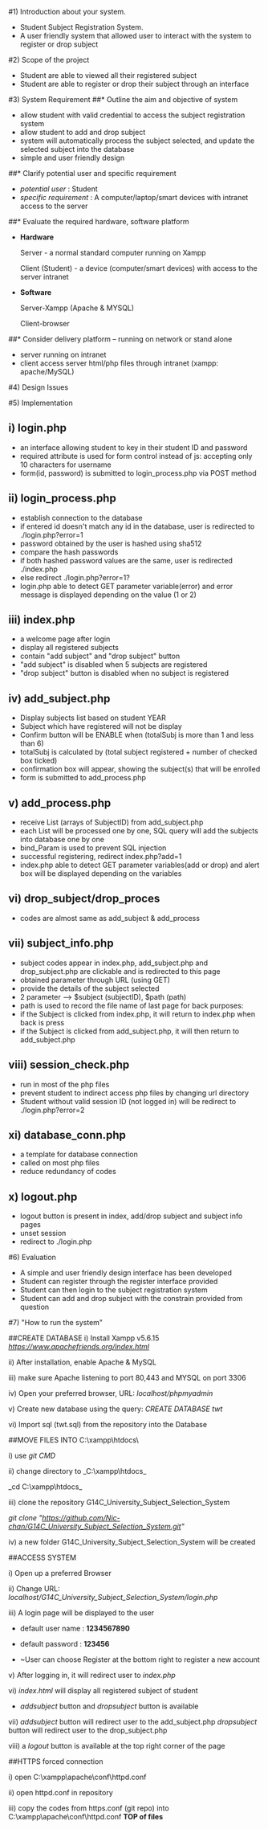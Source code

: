 #1) Introduction about your system.
 - Student Subject Registration System.
 - A user friendly system that allowed user to interact with the system to register or drop subject

#2) Scope of the project
- Student are able to viewed all their registered subject
- Student are able to register or drop their subject through an interface

#3) System Requirement
##* Outline the aim and objective of system 
- allow student with valid credential to access the subject registration system
- allow student to add and drop subject 
- system will automatically process the subject selected, and update the selected subject into the database
- simple and user friendly design

##* Clarify potential user and specific requirement
- *potential user* : Student
- *specific requirement* : A computer/laptop/smart devices with intranet access to the server

##* Evaluate the required hardware, software platform 
- __Hardware__

  Server           - a normal standard computer running on Xampp

  Client (Student) - a device (computer/smart devices) with access to the server intranet

- __Software__

  Server-Xampp (Apache & MYSQL)

  Client-browser


##* Consider delivery platform – running on network or stand alone
- server running on intranet
- client access server html/php files through intranet (xampp: apache/MySQL)



#4) Design Issues

#5) Implementation

## i) login.php 
- an interface allowing student to key in their student ID and password
- required attribute is used for form control instead of js: accepting only 10 characters for username
- form(id, password) is submitted to login_process.php via POST method 

## ii) login_process.php
- establish connection to the database
- if entered id doesn't match any id in the database, user is redirected to ./login.php?error=1
- password obtained by the user is hashed using sha512
- compare the hash passwords 
- if both hashed password values are the same, user is redirected ./index.php
- else redirect ./login.php?error=1?
- login.php able to detect GET parameter variable(error) and error message is displayed depending on the value (1 or 2)

## iii) index.php
 - a welcome page after login
 - display all registered subjects
 - contain "add subject" and "drop subject" button
 - "add subject" is disabled when 5 subjects are registered
 - "drop subject" button is disabled when no subject is registered
 
## iv) add_subject.php
 - Display subjects list based on student YEAR
 - Subject which have registered will not be display
 - Confirm button will be ENABLE when (totalSubj is more than 1 and less than 6)
 - totalSubj is calculated by (total subject registered +  number of checked box ticked)
 - confirmation box will appear, showing the subject(s) that will be enrolled
 - form is submitted to add_process.php

## v) add_process.php
 - receive List (arrays of SubjectID) from add_subject.php
 - each List will be processed one by one, SQL query will add the subjects into database one by one
 - bind_Param is used to prevent SQL injection
 - successful registering, redirect index.php?add=1
 - index.php able to detect GET parameter variables(add or drop) and alert box will be displayed depending on the variables

## vi) drop_subject/drop_proces
 - codes are almost same as add_subject & add_process

## vii) subject_info.php
 - subject codes appear in index.php, add_subject.php and drop_subject.php are clickable and is redirected to this page
 - obtained parameter through URL (using GET)
 - provide the details of the subject selected
 - 2 parameter --> $subject (subjectID), $path (path)
 - path is used to record the file name of last page for back purposes:
 - if the Subject is clicked from index.php,  it will return to index.php when back is press
 - if the Subject is clicked from add_subject.php, it will then return to add_subject.php  
 
## viii) session_check.php
 - run in most of the php files
 - prevent student to indirect access php files by changing url directory
 - Student without valid session ID (not logged in) will be redirect to ./login.php?error=2
 
## xi) database_conn.php
 - a template for database connection
 - called on most php files 
 - reduce redundancy of codes 

## x) logout.php
 - logout button is present in index, add/drop subject and subject info pages
 - unset session
 - redirect to ./login.php

#6) Evaluation
- A simple and user friendly design interface has been developed
- Student can register through the register interface provided
- Student can then login to the subject registration system
- Student can add and drop subject with the constrain provided from question

#7) "How to run the system"

##CREATE DATABASE
i) Install Xampp v5.6.15 _https://www.apachefriends.org/index.html_

ii) After installation, enable Apache & MySQL

iii) make sure Apache listening to port 80,443 and MYSQL on port 3306

iv) Open your preferred browser, URL: _localhost/phpmyadmin_

v) Create new database using the query: _CREATE DATABASE twt_

vi) Import sql (twt.sql) from the repository into the Database

##MOVE FILES INTO C:\xampp\htdocs\

i) use _git CMD_

ii) change directory to _C:\xampp\htdocs\_

_cd C:\xampp\htdocs\_

iii) clone the repository G14C_University_Subject_Selection_System

_git clone "https://github.com/Nic-chan/G14C_University_Subject_Selection_System.git"_

iv) a new folder G14C_University_Subject_Selection_System will be created

##ACCESS SYSTEM

i) Open up a preferred Browser

ii) Change URL: _localhost/G14C_University_Subject_Selection_System/login.php_

iii) A login page will be displayed to the user

- default user name : __1234567890__

- default password  : __123456__

- ~User can choose Register at the bottom right to register a new account

v) After logging in, it will redirect user to _index.php_

vi) _index.html_ will display all registered subject of student
- _addsubject_ button and _dropsubject_ button is available

vii) 
_addsubject_ button will redirect user to the add_subject.php
_dropsubject_ button will redirect user to the drop_subject.php

viii) a _logout_ button is available at the top right corner of the page

##HTTPS forced connection

i) open C:\xampp\apache\conf\httpd.conf

ii) open httpd.conf in repository

iii) copy the codes from https.conf (git repo) into C:\xampp\apache\conf\httpd.conf __TOP of files__
